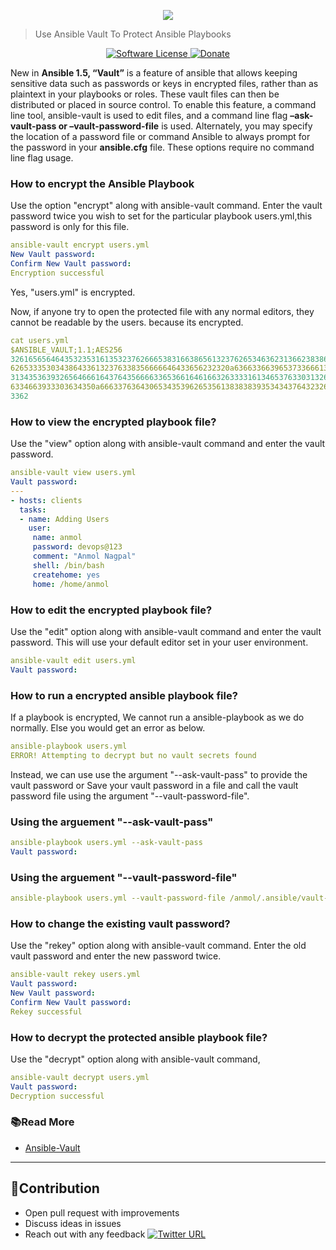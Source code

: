 <p align="center"><img src="https://user-images.githubusercontent.com/4303310/46391467-20d2c480-c6ee-11e8-9d0a-7f8bc09bb022.jpg" /></p>

> Use Ansible Vault To Protect Ansible Playbooks 

<p align="center">
    <a href="LICENSE.md">
      <img src="https://img.shields.io/badge/license-MIT-brightgreen.svg?style=flat-square" alt="Software License">
    </a>
    <a href="https://www.paypal.me/anmolnagpal">
      <img src="https://img.shields.io/badge/PayPal-Buy%20Me%20A%20BEER-blue.svg?style=flat-squares" alt="Donate">
    </a>
  </p>
</p>

New in **Ansible 1.5, “Vault”** is a feature of ansible that allows keeping sensitive data such as passwords or keys in encrypted files, rather than as plaintext in your playbooks or roles. These vault files can then be distributed or placed in source control. To enable this feature, a command line tool, ansible-vault is used to edit files, and a command line flag **–ask-vault-pass or –vault-password-file**  is used. Alternately, you may specify the location of a password file or command Ansible to always prompt for the password in your **ansible.cfg** file. These options require no command line flag usage.

### How to encrypt the Ansible Playbook
Use the option "encrypt" along with ansible-vault command. Enter the vault password twice you wish to set for the
particular playbook users.yml,this password is only for this file.
```yaml
ansible-vault encrypt users.yml
New Vault password:
Confirm New Vault password:
Encryption successful
```
Yes, "users.yml" is encrypted.

Now, if anyone try to open the protected file with any normal editors, they cannot be readable by the users. 
because its encrypted.
```yaml
cat users.yml
$ANSIBLE_VAULT;1.1;AES256
32616565646435323531613532376266653831663865613237626534636231366238386361303436
6265333530343864336132376338356666646433656232320a636633663965373366613561343634
31343536393265646661643764356666336536616461663263333161346537633031326138353864
6334663933303634350a666337636430653435396265356138383839353434376432326131303131
3362
```
### How to view the encrypted playbook file?

Use the "view" option along with ansible-vault command and enter the vault password.
```yaml
ansible-vault view users.yml
Vault password:
---
- hosts: clients
  tasks:
  - name: Adding Users
    user:
     name: anmol
     password: devops@123
     comment: "Anmol Nagpal"
     shell: /bin/bash
     createhome: yes
     home: /home/anmol
```
### How to edit the encrypted playbook file?

Use the "edit" option along with ansible-vault command and enter the vault password. This will use your default editor set in your user environment.
```yaml
ansible-vault edit users.yml
Vault password:
```
### How to run a encrypted ansible playbook file?
If a playbook is encrypted, We cannot run a ansible-playbook as we do normally. Else you would get an error as below.
```yaml
ansible-playbook users.yml
ERROR! Attempting to decrypt but no vault secrets found
```

Instead, we can use use the argument "--ask-vault-pass" to provide the vault password or Save your vault password in a file and call the vault password file using the argument "--vault-password-file".

  ### Using the arguement "--ask-vault-pass"
```yaml
ansible-playbook users.yml --ask-vault-pass
Vault password:
```

  ### Using the arguement "--vault-password-file"
```yaml
ansible-playbook users.yml --vault-password-file /anmol/.ansible/vault-passwd
```

### How to change the existing vault password?

Use the "rekey" option along with ansible-vault command. Enter the old vault password and enter the new password twice.
```yaml
ansible-vault rekey users.yml
Vault password:
New Vault password:
Confirm New Vault password:
Rekey successful
```

### How to decrypt the protected ansible playbook file?
Use the "decrypt" option along with ansible-vault command,
```yaml
ansible-vault decrypt users.yml
Vault password:
Decryption successful
```

### 📚Read More

- [Ansible-Vault](https://docs.ansible.com/ansible/2.4/vault.html)
---

## 👬Contribution

- Open pull request with improvements
- Discuss ideas in issues
- Reach out with any feedback [![Twitter URL](https://img.shields.io/twitter/url/https/twitter.com/anmol_nagpal.svg?style=social&label=Follow%20%40anmol_nagpal)](https://twitter.com/anmol_nagpal)
